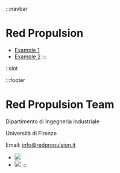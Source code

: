 :::navbar
# Red Propulsion

- [Example 1](https://www.youtube.com/watch?v=dQw4w9WgXcQ)
- [Example 2](https://www.unifi.it/it)
:::

::slot

:::footer
# Red Propulsion Team

Dipartimento di Ingegneria Industriale

Università di Firenze

Email: [info@redpropulsion.it](mailto:info@redpropulsion.it)

- [![](/github-logo-white.png)](https://github.com/RedPropulsion)
- [![](/instagram-logo-white.png)](https://www.instagram.com/red_propulsion/)
:::
